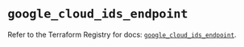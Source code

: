 # `google_cloud_ids_endpoint`

Refer to the Terraform Registry for docs: [`google_cloud_ids_endpoint`](https://registry.terraform.io/providers/hashicorp/google/6.2.0/docs/resources/cloud_ids_endpoint).
